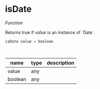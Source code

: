 # isDate

_Function_

Returns true if _value_ is an instance of &#x60;Date&#x60;.

<pre><code>isDate value &rarr; boolean</code></pre>
<br>

| name | type | description |
|------|------|-------------|
|value|any||
|boolean|any||


